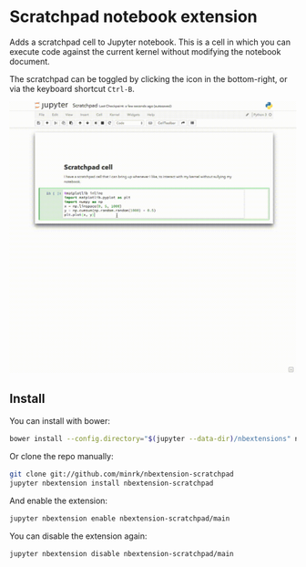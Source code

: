 # Scratchpad notebook extension

Adds a scratchpad cell to Jupyter notebook.
This is a cell in which you can execute code against the current kernel without modifying the notebook document.

The scratchpad can be toggled by clicking the icon in the bottom-right,
or via the keyboard shortcut `Ctrl-B`.

![demo](demo.gif)


## Install

You can install with bower:

```bash
bower install --config.directory="$(jupyter --data-dir)/nbextensions" nbextension-scratchpad
```

Or clone the repo manually:

```bash
git clone git://github.com/minrk/nbextension-scratchpad
jupyter nbextension install nbextension-scratchpad
```

And enable the extension:

```bash
jupyter nbextension enable nbextension-scratchpad/main
```

You can disable the extension again:

```bash
jupyter nbextension disable nbextension-scratchpad/main
```
